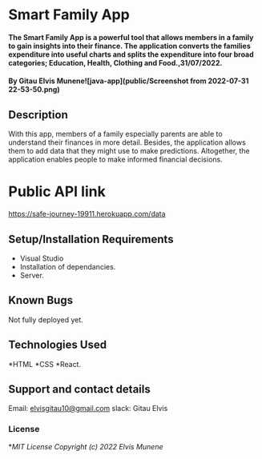 # Smart Family App
####  The Smart Family App is a powerful tool that allows members in a family to gain insights into their finance. The application converts the families expenditure into useful charts and splits the expenditure into four broad categories; Education, Health, Clothing and Food.,31/07/2022.

#### By **Gitau Elvis Munene**![java-app](public/Screenshot from 2022-07-31 22-53-50.png)
## Description
With this app, members of a family especially parents are able to understand their finances in more detail. Besides, the application allows them to add data that they might use to make predictions. Altogether, the application enables people to make informed financial decisions.

# Public API link
https://safe-journey-19911.herokuapp.com/data
## Setup/Installation Requirements
* Visual Studio
* Installation of dependancies.
* Server.
## Known Bugs
Not fully deployed yet.
## Technologies Used
*HTML
*CSS
*React.
## Support and contact details
Email: elvisgitau10@gmail.com
slack: Gitau Elvis

### License
 **MIT License Copyright (c) 2022 Elvis Munene*
